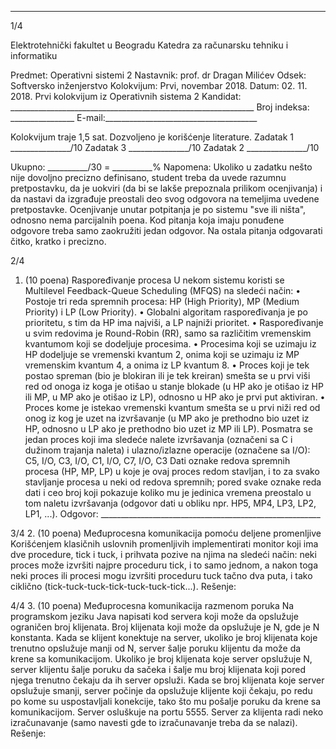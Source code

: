 --------------------------------------------------------------------------------


1/4 
 
Elektrotehnički fakultet u Beogradu 
Katedra za računarsku tehniku i informatiku 
 
Predmet: Operativni sistemi 2 
Nastavnik: prof. dr Dragan Milićev 
Odsek: Softversko inženjerstvo 
Kolokvijum: Prvi, novembar 2018. 
Datum: 02. 11. 2018. 
Prvi kolokvijum iz Operativnih sistema 2 
Kandidat: _____________________________________________________________ 
Broj indeksa: ________________  E-mail:______________________________________ 
 
Kolokvijum traje 1,5 sat. Dozvoljeno je korišćenje literature. 
Zadatak 1 _______________/10   Zadatak 3 _______________/10 
Zadatak 2 _______________/10    
 
Ukupno: __________/30 = __________% 
Napomena: Ukoliko  u zadatku nešto nije dovoljno precizno definisano, student treba da 
uvede razumnu pretpostavku, da je uokviri (da bi se lakše prepoznala prilikom ocenjivanja) i 
da  nastavi  da  izgrađuje  preostali  deo  svog  odgovora  na  temeljima  uvedene  pretpostavke. 
Ocenjivanje unutar potpitanja je po sistemu "sve ili ništa", odnosno nema parcijalnih poena. 
Kod pitanja koja imaju ponuđene odgovore treba samo zaokružiti jedan  odgovor.  Na  ostala 
pitanja odgovarati čitko, kratko i precizno. 
 

2/4 
1. (10 poena) Raspoređivanje procesa 
U nekom sistemu koristi se Multilevel Feedback-Queue Scheduling (MFQS) na sledeći način: 
• Postoje  tri  reda  spremnih  procesa:  HP  (High  Priority),  MP  (Medium  Priority)  i  LP 
(Low Priority). 
• Globalni  algoritam  raspoređivanja  je  po  prioritetu,  s  tim  da  HP  ima  najviši,  a  LP 
najniži prioritet. 
• Raspoređivanje  u  svim  redovima  je Round-Robin (RR),  samo  sa  različitim 
vremenskim kvantumom koji se dodeljuje procesima. 
• Procesima  koji  se  uzimaju  iz  HP  dodeljuje  se  vremenski  kvantum  2,  onima  koji  se 
uzimaju iz MP vremenskim kvantum 4, a onima iz LP kvantum 8. 
• Proces koji je tek postao spreman (bio je blokiran ili je tek kreiran) smešta se u prvi 
viši red od onoga iz koga je otišao u stanje blokade (u HP ako je otišao iz HP ili MP, u 
MP ako je otišao iz LP), odnosno u HP ako je prvi put aktiviran. 
• Proces kome je istekao vremenski kvantum smešta se u prvi niži red od onog iz kog je 
uzet  na  izvršavanje  (u  MP  ako  je  prethodno  bio  uzet  iz HP,  odnosno  u LP ako je 
prethodno bio uzet iz MP ili LP). 
Posmatra  se  jedan  proces  koji  ima  sledeće  nalete  izvršavanja  (označeni  sa  C  i  dužinom 
trajanja naleta) i ulazno/izlazne operacije (označene sa I/O): 
C5, I/O, C3, I/O, C1, I/O, C7, I/O, C3 
Dati oznake redova spremnih procesa (HP, MP, LP) u koje je ovaj proces redom stavljan, i to 
za  svako  stavljanje  procesa  u  neki  od  redova  spremnih;  pored  svake  oznake  reda  dati  i  ceo 
broj koji pokazuje koliko mu je jedinica vremena preostalo u tom naletu izvršavanja (odgovor 
dati u obliku npr. HP5, MP4, LP3, LP2, LP1, ...). 
Odgovor: _______________________________________________________ 
 
 

3/4 
2. (10 poena) Međuprocesna komunikacija pomoću deljene promenljive 
Korišćenjem klasičnih uslovnih promenljivih implementirati monitor koji ima dve procedure, 
tick i tuck,  i  prihvata  pozive na  njima  na  sledeći  način:  neki  proces  može  izvršiti  najpre 
proceduru tick, i to samo jednom, a nakon toga neki proces ili procesi mogu izvršiti proceduru 
tuck tačno dva puta, i tako ciklično (tick-tuck-tuck-tick-tuck-tuck-tick...). 
Rešenje: 
 

4/4 
3. (10 poena) Međuprocesna komunikacija razmenom poruka 
Na  programskom  jeziku Java napisati  kod  servera  koji  može  da  opslužuje  ograničen  broj 
klijenata.  Broj  klijenata  koji  može  da  opslužuje  je N,  gde  je N konstanta.  Kada  se  klijent 
konektuje na server, ukoliko je broj klijenata koje trenutno opslužuje manji od N, server šalje 
poruku klijentu da može da krene sa komunikacijom.  Ukoliko  je  broj  klijenata  koje  server 
opslužuje N, server klijentu šalje poruku da sačeka i šalje mu broj klijenata koji pored njega 
trenutno  čekaju  da  ih  server  opsluži.  Kada  se  broj  klijenata  koje  server  opslužuje  smanji, 
server počinje da opslužuje klijente koji čekaju, po redu po kome su uspostavljali konekcije, 
tako  što  mu  pošalje  poruku  da krene sa komunikacijom.  Server  osluškuje  na  portu 5555. 
Server  za  klijenta  radi  neko  izračunavanje  (samo  navesti  gde  to  izračunavanje treba da se 
nalazi). 
Rešenje: 
 